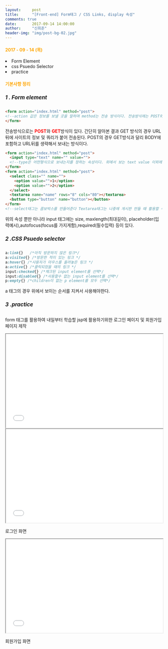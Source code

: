 ```yaml
---
layout:     post
title:      "[Front-end] Form태그 / CSS Links, display 속성"
comments: true
date:       2017-09-14 14:00:00
author:     "신희준"
header-img: "img/post-bg-02.jpg"
---
```


<H4 style ="font-weight:bold; color : orange">2017 - 09 - 14 (목)</H4>
<li>Form Element</li>
<li>css Psuedo Selector </li>
<li>practice</li>

<H4 style ="font-weight:bold; color:orange;">기본사항 정리</H4>



<h5 style = "font-size: 17px; font-weight : bold;">1 . Form element</h5>

~~~html
<form action="index.html" method="post">  
<!--action 값은 정보를 보낼 곳을 말하며 method는 전송 방식이다. 전송방식에는 POST와 GET이있다.-->
</form>
~~~
<p>전송방식으로는 <b style="color:red">POST</b>와 <b style="color:red;">GET</b>방식이 있다. 간단히 알아본 결과 GET 방식의 경우 URL뒤에 사이트의 정보 및 쿼리가 붙어 전송된다. POST의 경우 GET방식과 달리 BODY에 포함하고 URL뒤를 생략해서 보내는 방식이다.</p>

~~~HTML
<form action="index.html" method="post">
  <input type="text" name="" value="">
  <!--type은 어떤형식으로 보내는지를 정하는 속성이다. 위에서 보는 text value 이외에도 password, email등의 value가있다. name에는 <input>을 구별해주기 위함이다.-->
</form>
<form action="index.html" method="post">
  <select class="" name="">
    <option value="">1</option>
    <option value="">2</option>
  </select>
  <textarea name="name" rows="8" cols="80"></textarea>
  <button type="button" name="button"></button>
</form>
<!--select태그는 콤보박스를 만들어준다 Textarea태그는 나중에 게시판 만들 때 활용할 수 있을것으로 본다. Button 이벤트를 발생시키기 위해서 생성한다.-->
~~~
<p>위의 속성 뿐만 아니라 input 태그에는 size, maxlength(최대길이), placeholder(입력예시),autofocus(focus를 가지게함),required(필수입력) 등이 있다.</p>
<h5 style = "font-size: 17px; font-weight : bold;">2 .CSS Psuedo selector</h5>


~~~css
a:link{}   /*아직 방문하지 않은 링크*/
a:visited{} /*방문한 적이 있는 링크 */
a:hover{} /*사용자가 마우스를 올려놓은 링크 */
a:active{} /*클릭되었을 때의 링크 */
input:checked{} /*체크된 input element를 선택*/
input:disabled{} /*사용할수 없는 input element를 선택*/
p:empty{} /*children이 없는 p element를 모두 선택*/
~~~


<p>a 태그의 경우 위에서 보이는 순서를 지켜서 사용해야한다.</p>

<h5 style = "font-size: 17px; font-weight : bold;">3 .practice</h5>

<p>form 태그를 활용하여 내일부터 학습할 jsp에 활용하기위한 로그인 페이지 및 회원가입 페이지 제작</p>
<iframe src="/htmlpractice/index.html" style ="width : 100%; height : 300px;">
</iframe>
<iframe src="/htmlpractice/LoginForm.html" style ="width : 100%; height : 300px;">
</iframe>
<p>로그인 화면</p>
<iframe src="/htmlpractice/registerForm.html" style ="width : 100%; height : 300px;">
</iframe>
<p>회원가입 화면</P>
